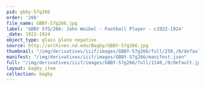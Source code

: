 ```yaml
---
pid: gbby-57g266
order: '266'
file_name: GBBY-57g266.jpg
label: 'GBBY 57G/266: John Weibel - Football Player - c1922-1924'
_date: 1922-1924
object_type: glass plate negative
source: http://archives.nd.edu/Bagby/GBBY-57g266.jpg
thumbnail: "/img/derivatives/iiif/images/GBBY-57g266/full/250,/0/default.jpg"
manifest: "/img/derivatives/iiif/images/GBBY-57g266/manifest.json"
full: "/img/derivatives/iiif/images/GBBY-57g266/full/1140,/0/default.jpg"
layout: bagby_item
collection: bagby
---
```

